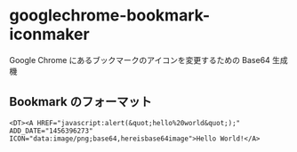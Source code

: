 # googlechrome-bookmark-iconmaker
Google Chrome にあるブックマークのアイコンを変更するための Base64 生成機

## Bookmark のフォーマット

```
<DT><A HREF="javascript:alert(&quot;hello%20world&quot;);" ADD_DATE="1456396273" ICON="data:image/png;base64,hereisbase64image">Hello World!</A>
```
